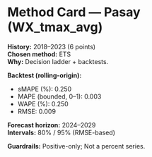 # Method Card — Pasay (WX_tmax_avg)

**History:** 2018–2023 (6 points)  
**Chosen method:** ETS  
**Why:** Decision ladder + backtests.

**Backtest (rolling-origin):**
- sMAPE (%): 0.250
- MAPE (bounded, 0–1): 0.003
- WAPE (%): 0.250
- RMSE: 0.009

**Forecast horizon:** 2024–2029  
**Intervals:** 80% / 95% (RMSE-based)

**Guardrails:** Positive-only; Not a percent series.
